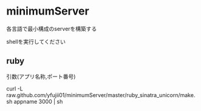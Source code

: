 # minimumServer

各言語で最小構成のserverを構築する

shellを実行してください


## ruby

引数(アプリ名称,ポート番号)

curl -L raw.github.com/yfujii01/minimumServer/master/ruby_sinatra_unicorn/make.sh appname 3000 | sh

